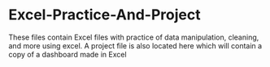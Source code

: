 # Excel-Practice-And-Project
These files contain Excel files with practice of data manipulation, cleaning, and more using excel. A project file is also located here which will contain a copy of a dashboard made in Excel 
